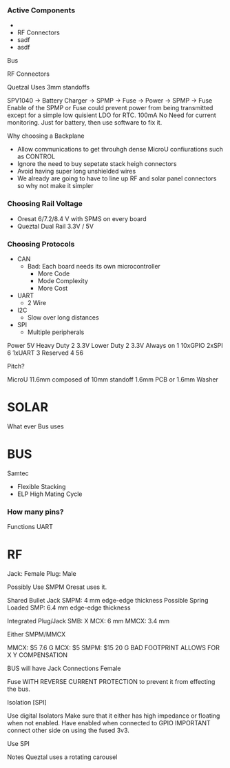 ### Active Components
* 
* RF Connectors
* sadf
* asdf

Bus


RF Connectors


Quetzal Uses 3mm standoffs


SPV1040 -> Battery Charger -> SPMP -> Fuse -> Power
						   -> SPMP -> Fuse
Enable of the SPMP or Fuse could prevent power from being transmitted except for a simple low quisient LDO for RTC. 100mA
No Need for current monitoring. Just for battery, then use software to fix it.

Why choosing a Backplane
* Allow communications to get throuhgh dense MicroU confiurations such as CONTROL
* Ignore the need to buy sepetate stack heigh connectors
* Avoid having super long unshielded wires
* We already are going to have to line up RF and solar panel connectors so why not make it simpler

### Choosing Rail Voltage
* Oresat 6/7.2/8.4 V with SPMS on every board
* Queztal Dual Rail 3.3V / 5V
### Choosing Protocols
* CAN
	* Bad: Each board needs its own microcontroller
		* More Code
		* Mode Complexity
		* More Cost
* UART
	* 2 Wire
* I2C
	* Slow over long distances
* SPI
	* Multiple peripherals

Power
5V Heavy Duty 2
3.3V Lower Duty 2
3.3V Always on 1 
10xGPIO
2xSPI 6
1xUART 3
Reserved 4
56

Pitch?

MicroU
11.6mm
composed of 
10mm standoff
1.6mm PCB or 1.6mm Washer





# SOLAR
What ever Bus uses
# BUS
Samtec 
* Flexible Stacking
* ELP High Mating Cycle

### How many pins?
Functions
UART


# RF

Jack: Female
Plug: Male

Possibly Use SMPM Oresat uses it.

Shared Bullet Jack
SMPM: 4 mm edge-edge thickness Possible Spring Loaded
SMP: 6.4 mm edge-edge thickness 

Integrated Plug/Jack
SMB: X
MCX: 6 mm
MMCX: 3.4 mm 

Either SMPM/MMCX

MMCX: $5 7.6 G 
MCX: $5
SMPM: $15 20 G BAD FOOTPRINT ALLOWS FOR X Y COMPENSATION

BUS will have Jack Connections Female


Fuse 
WITH REVERSE CURRENT PROTECTION
to prevent it from effecting the bus.


Isolation
[SPI]

Use digital Isolators
Make sure that it either has high impedance or floating when not enabled.
Have enabled when connected to GPIO
IMPORTANT connect other side on using the fused 3v3.

Use SPI

Notes
Queztal uses a rotating carousel

